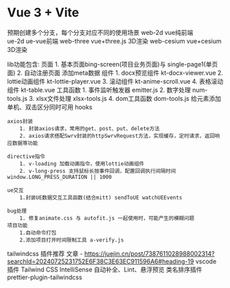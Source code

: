 # Vue 3 + Vite


预期创建多个分支，每个分支对应不同的使用场景
    web-2d  vue纯前端  
    ue-2d   ue-vue前端
    web-three  vue+three.js 3D渲染
    web-cesium  vue+cesium 3D渲染

lib功能包含:
    页面
        1. 基本页面bing-screen(项目业务页面)与 single-page1(单页面)
        2. 自动注册页面 添加meta数据
    组件 
        1. docx预览组件 kt-docx-viewer.vue
        2. lottie动画组件 kt-lottie-player.vue
        3. 滚动组件 kt-anime-scroll.vue
        4. 表格滚动组件 kt-table.vue
    工具函数
        1. 事件监听触发器 emitter.js
        2. 数字处理      num-tools.js
        3. xlsx文件处理   xlsx-tools.js
        4. dom工具函数     dom-tools.js 给元素添加单机、双击区分同时可用
    hooks

    axios封装
        1. 封装axios请求，常用的get、post、put、delete方法
        2. axios请求搭配Swrv封装的httpSwrvRequest方法，实现缓存，定时请求，返回响应数据等功能
        
    directive指令
        1. v-loading 加载动画指令，使用lottie动画组件
        2. v-long-press 支持鼠标长按事件回调，配置回调执行间隔时间 window.LONG_PRESS_DURATION || 1000

    ue交互
        1.封装UE数据交互工具函数(结合mitt) sendToUE watchUEEvents
      
    bug处理
        1. 修复animate.css 与 autofit.js 一起使用时，可能产生的模糊问题
    项目功能
        1.自动命令打包
        2.添加项目打开时间限制工具 a-verify.js

        

tailwindcss 插件推荐  文章 - https://juejin.cn/post/7387611028988002314?searchId=20240725231752E6F38C3E63EC911596A6#heading-19
    vscode 插件
        Tailwind CSS IntelliSense 自动补全、Lint、悬浮预览
    类名排序插件 prettier-plugin-tailwindcss